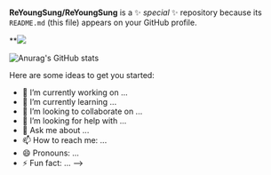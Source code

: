 ### 
**ReYoungSung/ReYoungSung** is a ✨ _special_ ✨ repository because its `README.md` (this file) appears on your GitHub profile.

**<a href="[버튼을 눌렀을 때 이동할 링크](https://www.notion.so/4380105eeb904899824c9c479edd8035)" target="_blank"><img src="https://img.shields.io/badge/abcdef?style=appveyor&logo=appveyor&logoColor=fedcba"/></a>



![Anurag's GitHub stats](https://github-readme-stats.vercel.app/api?username=ReYoungSung&show_icons=true&theme=rose_pine)


Here are some ideas to get you started:

- 🔭 I’m currently working on ...
- 🌱 I’m currently learning ...
- 👯 I’m looking to collaborate on ...
- 🤔 I’m looking for help with ...
- 💬 Ask me about ...
- 📫 How to reach me: ...
- 😄 Pronouns: ...
- ⚡ Fun fact: ...
-->
